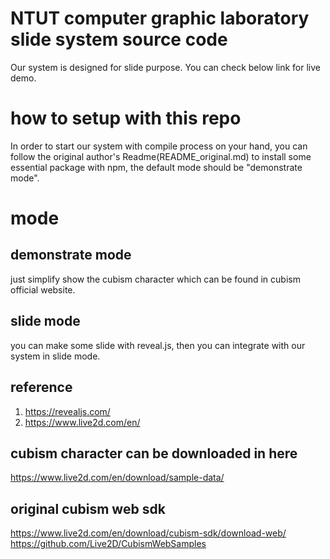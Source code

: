 # NTUT computer graphic laboratory slide system source code

Our system is designed for slide purpose. You can check below link for live demo.

# how to setup with this repo

In order to start our system with compile process on your hand, you can follow the original author's Readme(README_original.md) to install some essential package with npm, the default mode should be "demonstrate mode".

# mode

## demonstrate mode

just simplify show the cubism character which can be found in cubism official website.

## slide mode

you can make some slide with reveal.js, then you can integrate with our system in slide mode.

## reference

1. https://revealjs.com/
2. https://www.live2d.com/en/

## cubism character can be downloaded in here

https://www.live2d.com/en/download/sample-data/

## original cubism web sdk

https://www.live2d.com/en/download/cubism-sdk/download-web/
https://github.com/Live2D/CubismWebSamples

